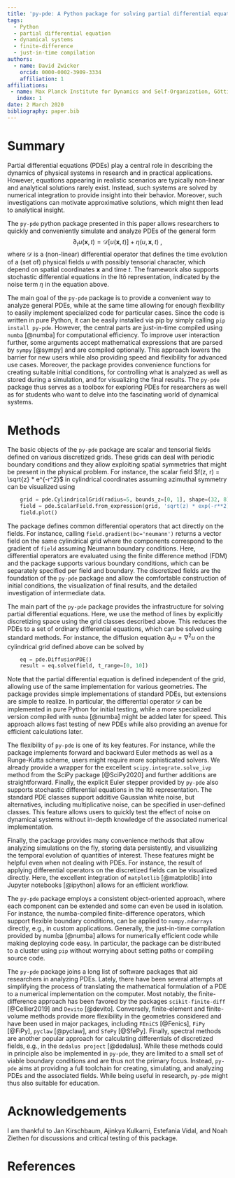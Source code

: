 ```yaml
---
title: 'py-pde: A Python package for solving partial differential equations'
tags:
  - Python
  - partial differential equation
  - dynamical systems
  - finite-difference
  - just-in-time compilation
authors:
  - name: David Zwicker
    orcid: 0000-0002-3909-3334
    affiliation: 1
affiliations:
 - name: Max Planck Institute for Dynamics and Self-Organization, Göttingen, Germany
   index: 1
date: 2 March 2020
bibliography: paper.bib
---
```


# Summary

Partial differential equations (PDEs) play a central role in describing the
dynamics of physical systems in research and in practical applications.
However, equations appearing in realistic scenarios are typically non-linear and
analytical solutions rarely exist.
Instead, such systems are solved by numerical integration to provide insight
into their behavior.
Moreover, such investigations can motivate approximative solutions, which might
then lead to analytical insight.

The `py-pde` python package presented in this paper allows researchers to
quickly and conveniently simulate and analyze PDEs of the general form
$$
	\partial_t u(\boldsymbol x, t) = \mathcal D[u(\boldsymbol x, t)] 
		+ \eta(u, \boldsymbol x, t) \;,
$$
where $\mathcal D$ is a (non-linear) differential operator that defines
the time evolution of a (set of) physical fields $u$ with possibly
tensorial character, which depend on spatial coordinates $\boldsymbol x$
and time $t$.
The framework also supports stochastic differential equations in the Itô
representation, indicated by the noise term $\eta$ in the equation above.

The main goal of the `py-pde` package is to provide a convenient way to analyze
general PDEs, while at the same time allowing for enough flexibility to easily
implement specialized code for particular cases.
Since the code is written in pure Python, it can be easily installed via pip by
simply calling `pip install py-pde`.
However, the central parts are just-in-time compiled using `numba` [@numba] for 
computational efficiency.
To improve user interaction further, some arguments accept mathematical
expressions that are parsed by `sympy` [@sympy] and are compiled optionally.
This approach lowers the barrier for new users while also providing speed and 
flexibility for advanced use cases.
Moreover, the package provides convenience functions for creating suitable 
initial conditions, for controlling what is analyzed as well as stored during a
simulation, and for visualizing the final results.
The `py-pde` package thus serves as a toolbox for exploring PDEs for researchers
as well as for students who want to delve into the fascinating world of
dynamical systems.


# Methods

The basic objects of the `py-pde` package are scalar and tensorial fields
defined on various discretized grids.
These grids can deal with periodic boundary conditions and they allow exploiting
spatial symmetries that might be present in the physical problem. 
For instance, the scalar field $f(z, r) = \sqrt{z} * e^{-r^2}$ in cylindrical
coordinates assuming azimuthal symmetry can be visualized using
```python
    grid = pde.CylindricalGrid(radius=5, bounds_z=[0, 1], shape=(32, 8))
    field = pde.ScalarField.from_expression(grid, 'sqrt(z) * exp(-r**2)')
    field.plot()
```
The package defines common differential operators that act directly on the
fields.
For instance, calling `field.gradient(bc='neumann')` returns a vector field on
the same cylindrical grid where the components correspond to the gradient of
`field` assuming Neumann boundary conditions.
Here, differential operators are evaluated using the finite difference method
(FDM) and the package supports various boundary conditions, which can be
separately specified per field and boundary.
The discretized fields are the foundation of the `py-pde` package and allow 
the comfortable construction of initial conditions, the visualization of final
results, and the detailed investigation of intermediate data.

The main part of the `py-pde` package provides the infrastructure for solving
partial differential equations.
Here, we use the method of lines by explicitly discretizing space using the
grid classes described above.
This reduces the PDEs to a set of ordinary differential equations, which can
be solved using standard methods.
For instance, the diffusion equation $\partial_t u = \nabla^2 u$ on the
cylindrical grid defined above can be solved by
```python
    eq = pde.DiffusionPDE()
    result = eq.solve(field, t_range=[0, 10])
```
Note that the partial differential equation is defined independent of the grid,
allowing use of the same implementation for various geometries.
The package provides simple implementations of standard PDEs, but extensions are
simple to realize.
In particular, the differential operator $\mathcal D$ can be implemented in pure
Python for initial testing, while a more specialized version compiled
with `numba` [@numba] might be added later for speed.
This approach allows fast testing of new PDEs while also providing an avenue
for efficient calculations later.

The flexibility of `py-pde` is one of its key features.
For instance, while the package implements forward and backward Euler methods as
well as a Runge-Kutta scheme, users might require more sophisticated solvers.
We already provide a wrapper for the excellent `scipy.integrate.solve_ivp` method
from the SciPy package [@SciPy2020] and further additions are straightforward.
Finally, the explicit Euler stepper provided by `py-pde` also supports
stochastic differential equations in the Itô representation.
The standard PDE classes support additive Gaussian white noise, but
alternatives, including multiplicative noise, can be specified in user-defined
classes.
This feature allows users to quickly test the effect of noise on 
dynamical systems without in-depth knowledge of the associated numerical
implementation.

Finally, the package provides many convenience methods that allow analyzing
simulations on the fly, storing data persistently, and visualizing the temporal
evolution of quantities of interest.
These features might be helpful even when not dealing with PDEs.
For instance, the result of applying differential operators on the discretized
fields can be visualized directly. 
Here, the excellent integration of `matplotlib` [@matplotlib] into 
Jupyter notebooks [@ipython] allows for an efficient workflow.

The `py-pde` package employs a consistent object-oriented approach, where each
component can be extended and some can even be used in isolation.
For instance, the numba-compiled finite-difference operators, which support
flexible boundary conditions, can be applied to `numpy.ndarrays` directly, e.g., 
in custom applications.
Generally, the just-in-time compilation provided by numba [@numba] allows for
numerically efficient code while making deploying code easy.
In particular, the package can be distributed to a cluster using `pip` without
worrying about setting paths or compiling source code. 

The `py-pde` package joins a long list of software packages that aid researchers
in analyzing PDEs.
Lately, there have been several attempts at simplifying the process of
translating the mathematical formulation of a PDE to a numerical implementation 
on the computer.
Most notably, the finite-difference approach has been favored by the packages
`scikit-finite-diff` [@Cellier2019] and `Devito` [@devito].
Conversely, finite-element and finite-volume methods provide more flexibility in
the geometries considered and have been used in major packages, including
`FEniCS` [@Fenics], `FiPy` [@FiPy], `pyclaw` [@pyclaw], and `SfePy` [@SfePy].
Finally, spectral methods are another popular approach for calculating
differentials of discretized fields, e.g., in the `dedalus project` [@dedalus].
While these methods could in principle also be implemented in `py-pde`, they are
limited to a small set of viable boundary conditions and are thus not the 
primary focus.
Instead, `py-pde` aims at providing a full toolchain for creating,
simulating, and analyzing PDEs and the associated fields.
While being useful in research, `py-pde` might thus also suitable for education.  


# Acknowledgements

I am thankful to Jan Kirschbaum, Ajinkya Kulkarni, Estefania Vidal, and Noah
Ziethen for discussions and critical testing of this package. 

# References

